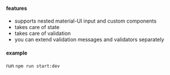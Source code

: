 #### features

- supports nested material-UI input and custom components
- takes care of state
- takes care of validation
- you can extend validation messages and validators separately

#### example

run `npm run start:dev`
